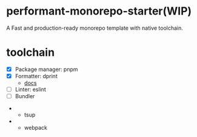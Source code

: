 # performant-monorepo-starter(WIP)

A Fast and production-ready monorepo template with native toolchain.

# toolchain

- [x] Package manager: pnpm
- [x] Formatter: dprint
  - [docs](https://dprint.dev/overview/)
- [ ] Linter: eslint
- [ ] Bundler
-
  - tsup
-
  - webpack
